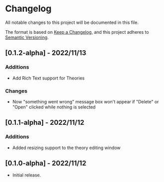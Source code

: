 # Changelog

All notable changes to this project will be documented in this file.

The format is based on [Keep a Changelog](https://keepachangelog.com/en/1.0.0/),
and this project adheres to [Semantic Versioning](https://semver.org/spec/v2.0.0.html).

## [0.1.2-alpha] - 2022/11/13

### Additions

* Add Rich Text support for Theories

### Changes

* Now "something went wrong" message box won't appear if "Delete" or "Open" clicked while nothing is selected

## [0.1.1-alpha] - 2022/11/12

### Additions

* Added resizing support to the theory editing window

## [0.1.0-alpha] - 2022/11/12

* Initial release.
